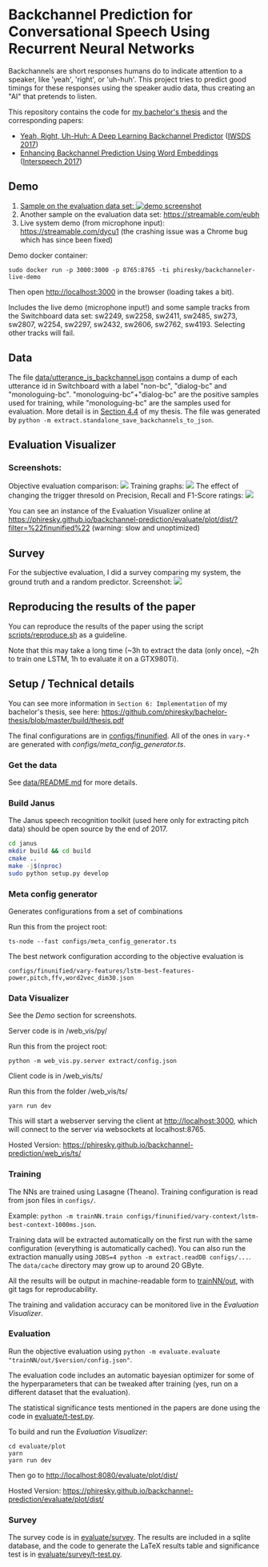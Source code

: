 # Backchannel Prediction for Conversational Speech Using Recurrent Neural Networks 

Backchannels are short responses humans do to indicate attention to a speaker, like 'yeah', 'right', or 'uh-huh'. This project tries to predict good timings for these responses using the speaker audio data, thus creating an "AI" that pretends to listen.

This repository contains the code for [my bachelor's thesis](https://github.com/phiresky/bachelor-thesis) and the corresponding papers:

* [Yeah, Right, Uh-Huh: A Deep Learning Backchannel Predictor](https://arxiv.org/abs/1706.01340) ([IWSDS 2017](https://www.uni-ulm.de/in/iwsds2017/general/introduction/))
* [Enhancing Backchannel Prediction Using Word Embeddings](http://www.isca-speech.org/archive/Interspeech_2017/abstracts/1606.html) ([Interspeech 2017](http://www.interspeech2017.org/))


## Demo

1. [Sample on the evaluation data set: ![demo screenshot](misc/demo_screenshot.png)](https://streamable.com/0woc)
2. Another sample on the evaluation data set: https://streamable.com/eubh
3. Live system demo (from microphone input): https://streamable.com/dycu1 (the crashing issue was a Chrome bug which has since been fixed)

Demo docker container:

    sudo docker run -p 3000:3000 -p 8765:8765 -ti phiresky/backchanneler-live-demo

Then open <http://localhost:3000> in the browser (loading takes a bit).

Includes the live demo (microphone input!) and some sample tracks from the Switchboard data set: sw2249, sw2258, sw2411, sw2485, sw273,  sw2807, w2254, sw2297, sw2432, sw2606, sw2762, sw4193. Selecting other tracks will fail.

## Data


The file [data/utterance_is_backchannel.json](data/utterance_is_backchannel.json) contains a dump of each utterance id in Switchboard with a label "non-bc", "dialog-bc" and "monologuing-bc". "monologuing-bc"+"dialog-bc" are the positive samples used for training, while "monologuing-bc" are the samples used for evaluation. More detail is in [Section 4.4](https://raw.githubusercontent.com/phiresky/bachelor-thesis/master/build/thesis.pdf) of my thesis. The file was generated by `python -m extract.standalone_save_backchannels_to_json`.

## Evaluation Visualizer

### Screenshots: 

Objective evaluation comparison: ![](misc/objective_evaluation_screenshot.png)
Training graphs: ![](misc/training_graph_screenshot.png)
The effect of changing the trigger thresold on Precision, Recall and F1-Score ratings: ![](misc/threshold_vs_precision_recall.png)

You can see an instance of the Evaluation Visualizer online at https://phiresky.github.io/backchannel-prediction/evaluate/plot/dist/?filter=%22finunified%22 (warning: slow and unoptimized)


## Survey

For the subjective evaluation, I did a survey comparing my system, the ground truth and a random predictor. Screenshot: ![](misc/survey_screenshot.png)

## Reproducing the results of the paper

You can reproduce the results of the paper using the script [scripts/reproduce.sh](scripts/reproduce.sh) as a guideline.

Note that this may take a long time (~3h to extract the data (only once), ~2h to train one LSTM, 1h to evaluate it on a GTX980Ti).

## Setup / Technical details

You can see more information in `Section 6: Implementation` of my bachelor's thesis, see here: https://github.com/phiresky/bachelor-thesis/blob/master/build/thesis.pdf

The final configurations are in [configs/finunified](configs/finunified). All of the ones in `vary-*` are generated with *configs/meta_config_generator.ts*.

### Get the data

See [data/README.md](data/README.md) for more details.

### Build Janus

The Janus speech recognition toolkit (used here only for extracting pitch data) should be open source by the end of 2017.

```bash
cd janus
mkdir build && cd build
cmake ..
make -j$(nproc)
sudo python setup.py develop
```

### Meta config generator

Generates configurations from a set of combinations 

Run this from the project root:

    ts-node --fast configs/meta_config_generator.ts
   
The best network configuration according to the objective evaluation is

    configs/finunified/vary-features/lstm-best-features-power,pitch,ffv,word2vec_dim30.json

### Data Visualizer

See the _Demo_ section for screenshots.

Server code is in /web_vis/py/

Run this from the project root:

    python -m web_vis.py.server extract/config.json

Client code is in /web_vis/ts/

Run this from the folder /web_vis/ts/

    yarn run dev

This will start a webserver serving the client at <http://localhost:3000>, which will connect to the server via websockets at localhost:8765.

Hosted Version: https://phiresky.github.io/backchannel-prediction/web_vis/ts/

### Training

The NNs are trained using Lasagne (Theano). Training configuration is read from json files in `configs/`. 

Example: `python -m trainNN.train configs/finunified/vary-context/lstm-best-context-1000ms.json`.

Training data will be extracted automatically on the first run with the same configuration (everything is automatically cached). You can also run the extraction manually using `JOBS=4 python -m extract.readDB configs/...`. The `data/cache` directory may grow up to around 20 GByte.

All the results will be output in machine-readable form to [trainNN/out](trainNN/out), with git tags for reproducability.

The training and validation accuracy can be monitored live in the _Evaluation Visualizer_.

### Evaluation

Run the objective evaluation using `python -m evaluate.evaluate "trainNN/out/$version/config.json"`.

The evaluation code includes an automatic bayesian optimizer for some of the hyperparameters that can be tweaked after training (yes, run on a different dataset that the evaluation).

The statistical significance tests mentioned in the papers are done using the code in [evaluate/t-test.py](evaluate/t-test.py).

To build and run the _Evaluation Visualizer_:

    cd evaluate/plot
    yarn
    yarn run dev

Then go to <http://localhost:8080/evaluate/plot/dist/>

Hosted Version: https://phiresky.github.io/backchannel-prediction/evaluate/plot/dist/

### Survey

The survey code is in [evaluate/survey](evaluate/survey). The results are included in a sqlite database, and the code to generate the LaTeX results table and significance test is in [evaluate/survey/t-test.py](evaluate/survey/t-test.py).
